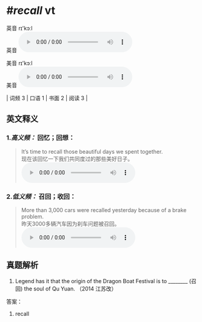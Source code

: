 # ***\#recall*** vt
英音 rɪ'kɔːl  
英音
<audio src="./media/recall-B.aac" controls="controls"></audio>

美音 rɪ'kɔːl  
美音
<audio src="./media/recall.aac" controls="controls"></audio>



| 词频 3 | 口语 1 | 书面 2 | 阅读 3 |  

英文释义
---
### 1.*高义频：* **回忆；回想：**  

 > It’s time to recall those beautiful days we spent together.   
 > 现在该回忆一下我们共同度过的那些美好日子。    
<audio src="./media/recall-1.aac" controls="controls"></audio>

### 2.*低义频：* **召回；收回：**  

 > More than 3,000 cars were recalled yesterday because of a brake problem.   
 > 昨天3000多辆汽车因为刹车问题被召回。    
<audio src="./media/P357 recall1.aac" controls="controls"></audio>


真题解析
---
1. Legend has it that the origin of the Dragon Boat Festival is to ________ (召回) the soul of Qu Yuan.  （2014 江苏改）  

答案：
1. recall  

